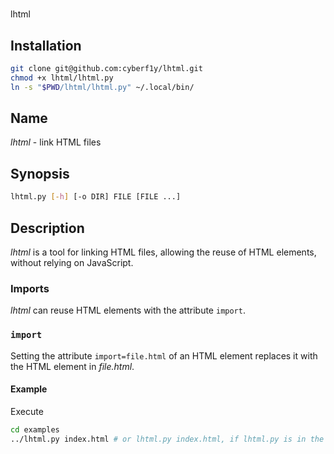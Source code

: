 #
lhtml

## Installation
```sh
git clone git@github.com:cyberf1y/lhtml.git
chmod +x lhtml/lhtml.py
ln -s "$PWD/lhtml/lhtml.py" ~/.local/bin/
```

## Name
*lhtml* - link HTML files

## Synopsis
```sh
lhtml.py [-h] [-o DIR] FILE [FILE ...]
```

## Description
*lhtml* is a tool for linking HTML files, allowing the reuse of HTML elements,
without relying on JavaScript.

### Imports
*lhtml* can reuse HTML elements with the attribute `import`.

### `import`
Setting the attribute `import=file.html` of an HTML element replaces it with the
HTML element in *file.html*.

#### Example
Execute
```sh
cd examples
../lhtml.py index.html # or lhtml.py index.html, if lhtml.py is in the PATH
```
